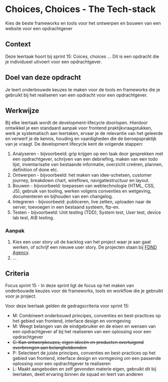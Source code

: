 <!--
De conventie voor naamgeving is sprintnaam-(sub)taaknaam
Topics: (sub)task semester-naam, semesternummer, sprint-naam, sprint-nummer
-->

# Choices, Choices - The Tech-stack

Kies de beste frameworks en tools voor het ontwerpen en bouwen van een website voor een opdrachtgever 

## Context
Deze leertaak hoort bij sprint 15: Coices, choices ... Dit is een opdracht die je individueel uitvoert voor een opdrachtgever.

## Doel van deze opdracht
Je leert onderbouwde keuzes te maken voor de tools en frameworks die je gebruikt bij het realiseren van een opdracht voor een opdrachtgever.

## Werkwijze
Bij elke leertaak wordt de development-lifecycle doorlopen. Hierdoor ontwikkel je een standaard aanpak voor frontend praktijkvraagstukken, werk je systematisch aan leertaken, ervaar je de relevantie van het geleerde en verwerf je de kennis, houding en vaardigheden die de beroepspraktijk van je vraagt.
De development lifecycle kent de volgende stappen:

1. Analyseren - bijvoorbeeld: grip krijgen op een taak door gesprekken met een opdrachtgever, schrijven van een debriefing, maken van een todo lijst, inventarisatie van bestaande informatie, overzicht creëren, plannen, definition of done etc.
2. Ontwerpen - bijvoorbeeld: het maken van idee-schetsen, customer journey, breakdown chart, wireflows, navigatiestructuur en layout.
3. Bouwen - bijvoorbeeld: toepassen van webtechnologie (HTML, CSS, JS), gebruik van tooling, werken volgens conventies en wetgeving, documenteren en bijhouden van een changelog.
4. Integreren - bijvoorbeeld: publiceren, live zetten, uploaden naar de server, toevoegen in een bestaand systeem, ftp-en.
5. Testen - bijvoorbeeld: Unit testing (TDD), System test, User test, device lab test, A\B testing.

### Aanpak

1. Kies een user story uit de backlog van het project waar je aan gaat werken, of schrijf een nieuwe user story.  De projecten staan bij [FDND Agency](https://github.com/fdnd-agency).
2. ...



## Criteria

Focus sprint 15 - In deze sprint ligt de focus op het maken van onderbouwde keuzes voor de frameworks, tools en workflow die je gebruikt voor je project.

Voor deze leertaak gelden de gedragscriteria voor sprint 15: 
* M: Combineert onderbouwd principes, conventies en best-practices op het gebied van frontend, interface design en vormgeving
* M: Weegt belangen van de eindgebruiker en de eisen en wensen van een opdrachtgever af bij het realiseren van een oplossing voor een opdrachtgever
* ~~C: Kan ontwerpkeuzes, eigen ideeën en producten overtuigend overbrengen aan belanghebbenden~~
* P: Selecteert de juiste principes, conventies en best-practices op het gebied van frontend, interface design en vormgeving om een passende oplossing voor een opdrachtgever te realiseren
* L: Maakt aangeboden en zelf gevonden materie eigen, gebruikt dit bij leertaken, deelt ervaring binnen de squad en leert van anderen







